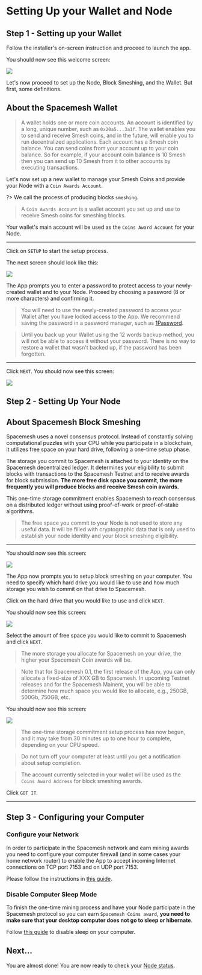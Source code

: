 # Setting Up your Wallet and Node

## Step 1 - Setting up your Wallet
Follow the installer's on-screen instruction and proceed to launch the app.

You should now see this welcome screen:

![](../images/v1.0/welcome.png)

Let's now proceed to set up the Node, Block Smeshing, and the Wallet. But first, some definitions.

## About the Spacemesh Wallet
> A wallet holds one or more coin accounts. An account is identified by a long, unique number, such as `0x20a5...3a1f`. The wallet enables you to send and receive Smesh coins, and in the future, will enable you to run decentralized applications. Each account has a Smesh coin balance. You can send coins from your account up to your coin balance. So for example, if your account coin balance is 10 Smesh then you can send up 10 Smesh from it to other accounts by executing transactions.

Let's now set up a new wallet to manage your Smesh Coins and provide your Node with a `Coin Awards Account`.

?> We call the process of producing blocks `smeshing`.

> A `Coin Awards Account` is a wallet account you set up and use to receive Smesh coins for smeshing blocks.

Your wallet's main account will be used as the `Coins Award Account` for your Node.

---

Click on `SETUP` to start the setup process.

The next screen should look like this:

![](../images/v1.0/protect_wallet.png)

The App prompts you to enter a password to protect access to your newly-created wallet and to your Node. Proceed by choosing a password (8 or more characters) and confirming it.

> You will need to use the newly-created password to access your Wallet after you have locked access to the App. We recommend saving the password in a password manager, such as [1Password](https://1password.com).

> Until you back up your Wallet using the 12 words backup method, you will not be able to access it without your password. There is no way to restore a wallet that wasn't backed up, if the password has been forgotten.

---

Click `NEXT`. You should now see this screen:

![](../images/v1.0/protect_wallet_confirmed.png)


## Step 2 - Setting Up Your Node

## About Spacemesh Block Smeshing

Spacemesh uses a novel consensus protocol. Instead of constantly solving computational puzzles with your CPU while you participate in a blockchain, it utilizes free space on your hard drive, following a one-time setup phase.

The storage you commit to Spacemesh is attached to your identity on the Spacemesh decentralized ledger. It determines your eligibility to submit blocks with transactions to the Spacemesh Testnet and to receive awards for block submission. **The more free disk space you commit, the more frequently you will produce blocks and receive Smesh coin awards.**

This one-time storage commitment enables Spacemesh to reach consensus on a distributed ledger without using proof-of-work or proof-of-stake algorithms.

> The free space you commit to your Node is not used to store any useful data. It will be filled with cryptographic data that is only used to establish your node identity and your block smeshing eligibility.

---

You should now see this screen:

![](../images/v1.0/miner_setup_drive.png)

The App now prompts you to setup block smeshing on your computer. You need to specify which hard drive you would like to use and how much storage you wish to commit on that drive to Spacemesh.

Click on the hard drive that you would like to use and click `NEXT`.

You should now see this screen:

![](../images/v1.0/miner_setup_size.png)

Select the amount of free space you would like to commit to Spacemesh and click `NEXT`.

> The more storage you allocate for Spacemesh on your drive, the higher your Spacemesh Coin awards will be.

> Note that for Spacemesh 0.1, the first release of the App, you can only allocate a fixed-size of XXX GB to Spacemesh. In upcoming Testnet releases and for the Spacemesh Mainent, you will be able to determine how much space you would like to allocate, e.g., 250GB, 500Gb, 750GB, etc.

You should now see this screen:

![](../images/v1.0/miner_setup_complete.png)

> The one-time storage commitment setup process has now begun, and it may take from 30 minutes up to one hour to complete, depending on your CPU speed.

> Do not turn off your computer at least until you get a notification about setup completion.

> The account currently selected in your wallet will be used as the `Coins Award Address` for block smeshing awards.

Click `GOT IT`.

---

## Step 3 - Configuring your Computer

### Configure your Network
In order to participate in the Spacemesh network and earn mining awards you need to configure your computer firewall (and in some cases your home network router) to enable the App to accept incoming Internet connections on TCP port 7153 and on UDP port 7153.

Please follow the instructions in [this guide](netconfig.md).

### Disable Computer Sleep Mode
To finish the one-time mining process and have your Node participate in the Spacemesh protocol so you can earn `Spacemesh Coins award`, **you need to make sure that your desktop computer does not go to sleep or hibernate**.

Follow [this guide](no_sleep.md) to disable sleep on your computer.


## Next...
You are almost done! You are now ready to check your [Node status](guide/status.md).
